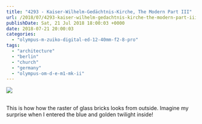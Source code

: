 ```yaml
---
title: "4293 - Kaiser-Wilhelm-Gedächtnis-Kirche, The Modern Part III"
url: /2018/07/4293-kaiser-wilhelm-gedachtnis-kirche-the-modern-part-iii.html
publishDate: Sat, 21 Jul 2018 18:00:03 +0000
date: 2018-07-21 20:00:03
categories: 
  - "olympus-m-zuiko-digital-ed-12-40mm-f2-8-pro"
tags: 
  - "architecture"
  - "berlin"
  - "church"
  - "germany"
  - "olympus-om-d-e-m1-mk-ii"
---
```

<div class="container">
<div class="center"><a target="_blank" href="https://d25zfm9zpd7gm5.cloudfront.net/1200x1200/2017/20170623_114836_lr.jpg"><img class="webfeedsFeaturedVisual" src="https://d25zfm9zpd7gm5.cloudfront.net/0600x0600/2017/20170623_114836_lr.jpg" /></a></div>
</div>
<br />

This is how how the raster of glass bricks looks from outside. Imagine my surprise when I entered the blue and golden twilight inside!
